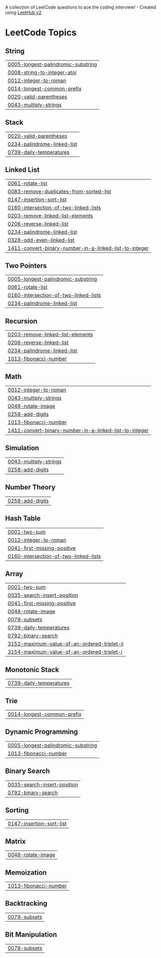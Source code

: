 A collection of LeetCode questions to ace the coding interview! - Created using [LeetHub v2](https://github.com/arunbhardwaj/LeetHub-2.0)
<!---LeetCode Topics Start-->
# LeetCode Topics
## String
|  |
| ------- |
| [0005-longest-palindromic-substring](https://github.com/janviuttam/LeetCode/tree/master/0005-longest-palindromic-substring) |
| [0008-string-to-integer-atoi](https://github.com/janviuttam/LeetCode/tree/master/0008-string-to-integer-atoi) |
| [0012-integer-to-roman](https://github.com/janviuttam/LeetCode/tree/master/0012-integer-to-roman) |
| [0014-longest-common-prefix](https://github.com/janviuttam/LeetCode/tree/master/0014-longest-common-prefix) |
| [0020-valid-parentheses](https://github.com/janviuttam/LeetCode/tree/master/0020-valid-parentheses) |
| [0043-multiply-strings](https://github.com/janviuttam/LeetCode/tree/master/0043-multiply-strings) |
## Stack
|  |
| ------- |
| [0020-valid-parentheses](https://github.com/janviuttam/LeetCode/tree/master/0020-valid-parentheses) |
| [0234-palindrome-linked-list](https://github.com/janviuttam/LeetCode/tree/master/0234-palindrome-linked-list) |
| [0739-daily-temperatures](https://github.com/janviuttam/LeetCode/tree/master/0739-daily-temperatures) |
## Linked List
|  |
| ------- |
| [0061-rotate-list](https://github.com/janviuttam/LeetCode/tree/master/0061-rotate-list) |
| [0083-remove-duplicates-from-sorted-list](https://github.com/janviuttam/LeetCode/tree/master/0083-remove-duplicates-from-sorted-list) |
| [0147-insertion-sort-list](https://github.com/janviuttam/LeetCode/tree/master/0147-insertion-sort-list) |
| [0160-intersection-of-two-linked-lists](https://github.com/janviuttam/LeetCode/tree/master/0160-intersection-of-two-linked-lists) |
| [0203-remove-linked-list-elements](https://github.com/janviuttam/LeetCode/tree/master/0203-remove-linked-list-elements) |
| [0206-reverse-linked-list](https://github.com/janviuttam/LeetCode/tree/master/0206-reverse-linked-list) |
| [0234-palindrome-linked-list](https://github.com/janviuttam/LeetCode/tree/master/0234-palindrome-linked-list) |
| [0328-odd-even-linked-list](https://github.com/janviuttam/LeetCode/tree/master/0328-odd-even-linked-list) |
| [1411-convert-binary-number-in-a-linked-list-to-integer](https://github.com/janviuttam/LeetCode/tree/master/1411-convert-binary-number-in-a-linked-list-to-integer) |
## Two Pointers
|  |
| ------- |
| [0005-longest-palindromic-substring](https://github.com/janviuttam/LeetCode/tree/master/0005-longest-palindromic-substring) |
| [0061-rotate-list](https://github.com/janviuttam/LeetCode/tree/master/0061-rotate-list) |
| [0160-intersection-of-two-linked-lists](https://github.com/janviuttam/LeetCode/tree/master/0160-intersection-of-two-linked-lists) |
| [0234-palindrome-linked-list](https://github.com/janviuttam/LeetCode/tree/master/0234-palindrome-linked-list) |
## Recursion
|  |
| ------- |
| [0203-remove-linked-list-elements](https://github.com/janviuttam/LeetCode/tree/master/0203-remove-linked-list-elements) |
| [0206-reverse-linked-list](https://github.com/janviuttam/LeetCode/tree/master/0206-reverse-linked-list) |
| [0234-palindrome-linked-list](https://github.com/janviuttam/LeetCode/tree/master/0234-palindrome-linked-list) |
| [1013-fibonacci-number](https://github.com/janviuttam/LeetCode/tree/master/1013-fibonacci-number) |
## Math
|  |
| ------- |
| [0012-integer-to-roman](https://github.com/janviuttam/LeetCode/tree/master/0012-integer-to-roman) |
| [0043-multiply-strings](https://github.com/janviuttam/LeetCode/tree/master/0043-multiply-strings) |
| [0048-rotate-image](https://github.com/janviuttam/LeetCode/tree/master/0048-rotate-image) |
| [0258-add-digits](https://github.com/janviuttam/LeetCode/tree/master/0258-add-digits) |
| [1013-fibonacci-number](https://github.com/janviuttam/LeetCode/tree/master/1013-fibonacci-number) |
| [1411-convert-binary-number-in-a-linked-list-to-integer](https://github.com/janviuttam/LeetCode/tree/master/1411-convert-binary-number-in-a-linked-list-to-integer) |
## Simulation
|  |
| ------- |
| [0043-multiply-strings](https://github.com/janviuttam/LeetCode/tree/master/0043-multiply-strings) |
| [0258-add-digits](https://github.com/janviuttam/LeetCode/tree/master/0258-add-digits) |
## Number Theory
|  |
| ------- |
| [0258-add-digits](https://github.com/janviuttam/LeetCode/tree/master/0258-add-digits) |
## Hash Table
|  |
| ------- |
| [0001-two-sum](https://github.com/janviuttam/LeetCode/tree/master/0001-two-sum) |
| [0012-integer-to-roman](https://github.com/janviuttam/LeetCode/tree/master/0012-integer-to-roman) |
| [0041-first-missing-positive](https://github.com/janviuttam/LeetCode/tree/master/0041-first-missing-positive) |
| [0160-intersection-of-two-linked-lists](https://github.com/janviuttam/LeetCode/tree/master/0160-intersection-of-two-linked-lists) |
## Array
|  |
| ------- |
| [0001-two-sum](https://github.com/janviuttam/LeetCode/tree/master/0001-two-sum) |
| [0035-search-insert-position](https://github.com/janviuttam/LeetCode/tree/master/0035-search-insert-position) |
| [0041-first-missing-positive](https://github.com/janviuttam/LeetCode/tree/master/0041-first-missing-positive) |
| [0048-rotate-image](https://github.com/janviuttam/LeetCode/tree/master/0048-rotate-image) |
| [0078-subsets](https://github.com/janviuttam/LeetCode/tree/master/0078-subsets) |
| [0739-daily-temperatures](https://github.com/janviuttam/LeetCode/tree/master/0739-daily-temperatures) |
| [0792-binary-search](https://github.com/janviuttam/LeetCode/tree/master/0792-binary-search) |
| [3152-maximum-value-of-an-ordered-triplet-ii](https://github.com/janviuttam/LeetCode/tree/master/3152-maximum-value-of-an-ordered-triplet-ii) |
| [3154-maximum-value-of-an-ordered-triplet-i](https://github.com/janviuttam/LeetCode/tree/master/3154-maximum-value-of-an-ordered-triplet-i) |
## Monotonic Stack
|  |
| ------- |
| [0739-daily-temperatures](https://github.com/janviuttam/LeetCode/tree/master/0739-daily-temperatures) |
## Trie
|  |
| ------- |
| [0014-longest-common-prefix](https://github.com/janviuttam/LeetCode/tree/master/0014-longest-common-prefix) |
## Dynamic Programming
|  |
| ------- |
| [0005-longest-palindromic-substring](https://github.com/janviuttam/LeetCode/tree/master/0005-longest-palindromic-substring) |
| [1013-fibonacci-number](https://github.com/janviuttam/LeetCode/tree/master/1013-fibonacci-number) |
## Binary Search
|  |
| ------- |
| [0035-search-insert-position](https://github.com/janviuttam/LeetCode/tree/master/0035-search-insert-position) |
| [0792-binary-search](https://github.com/janviuttam/LeetCode/tree/master/0792-binary-search) |
## Sorting
|  |
| ------- |
| [0147-insertion-sort-list](https://github.com/janviuttam/LeetCode/tree/master/0147-insertion-sort-list) |
## Matrix
|  |
| ------- |
| [0048-rotate-image](https://github.com/janviuttam/LeetCode/tree/master/0048-rotate-image) |
## Memoization
|  |
| ------- |
| [1013-fibonacci-number](https://github.com/janviuttam/LeetCode/tree/master/1013-fibonacci-number) |
## Backtracking
|  |
| ------- |
| [0078-subsets](https://github.com/janviuttam/LeetCode/tree/master/0078-subsets) |
## Bit Manipulation
|  |
| ------- |
| [0078-subsets](https://github.com/janviuttam/LeetCode/tree/master/0078-subsets) |
<!---LeetCode Topics End-->